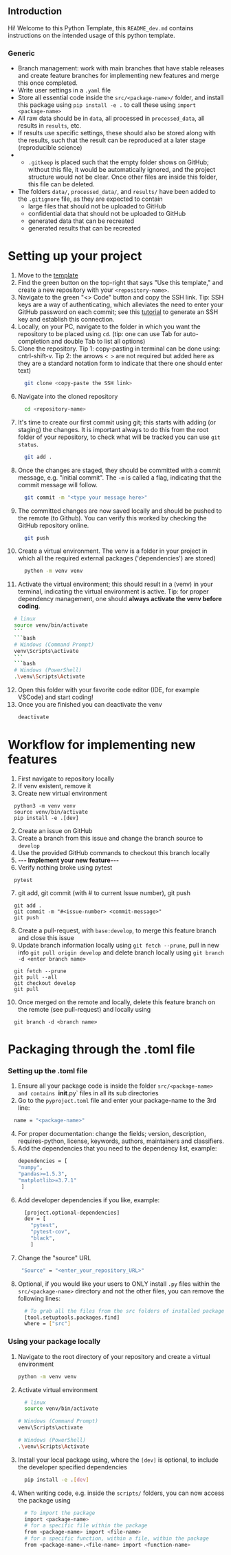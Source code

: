 ## Introduction

Hi! Welcome to this Python Template, this `README_dev.md` contains instructions on the intended usage of this python template.

### Generic
- Branch management: work with main branches that have stable releases and create feature branches for implementing new features and merge this once completed. 
- Write user settings in a `.yaml` file
- Store all essential code inside the `src/<package-name>/` folder, and install this package using `pip install -e .` to call these using `import <package-name>`
- All raw data should be in `data`, all processed in `processed_data`, all results in `results`, etc. 
- If results use specific settings, these should also be stored along with the results, such that the result can be reproduced at a later stage (reproducible science)
- - `.gitkeep` is placed such that the empty folder shows on GitHub; without this file, it would be automatically ignored, and the project structure would not be clear. Once other files are inside this folder, this file can be deleted.
- The folders `data/`, `processed_data/`, and `results/` have been added to the `.gitignore` file, as they are expected to contain 
  - large files that should not be uploaded to GitHub
  - confidential data that should not be uploaded to GitHub
  - generated data that can be recreated
  - generated results that can be recreated

# Setting up your project
1. Move to the [template](https://github.com/awegroup/template-python)
2. Find the green button on the top-right that says "Use this template," and create a new repository with your `<repository-name>`.
3. Navigate to the green "<> Code" button and copy the SSH link. Tip: SSH keys are a way of authenticating, which alleviates the need to enter your GitHub password on each commit; see this [tutorial](https://docs.github.com/en/authentication/connecting-to-github-with-ssh/generating-a-new-ssh-key-and-adding-it-to-the-ssh-agent) to generate an SSH key and establish this connection. 
4. Locally, on your PC, navigate to the folder in which you want the repository to be placed using `cd`. (tip: one can use Tab for auto-completion and double Tab to list all options)
5. Clone the repository. Tip 1: copy-pasting in terminal can be done using: cntrl-shift-v. Tip 2: the arrows `< >` are not required but added here as they are a standard notation form to indicate that there one should enter text)
   ```bash
     git clone <copy-paste the SSH link> 
   ```
6. Navigate into the cloned repository 
   ```bash
     cd <repository-name>
   ```
7. It's time to create our first commit using git; this starts with adding (or staging) the changes. It is important always to do this from the root folder of your repository, to check what will be tracked you can use `git status`.
   ```bash
     git add .
   ```
8. Once the changes are staged, they should be committed with a commit message, e.g. "initial commit". The `-m` is called a flag, indicating that the commit message will follow.
   ```bash
     git commit -m "<type your message here>"
   ```
9. The committed changes are now saved locally and should be pushed to the remote (to Github). You can verify this worked by checking the GitHub repository online.
   ```bash
     git push
   ```
10. Create a virtual environment. The venv is a folder in your project in which all the required external packages ('dependencies') are stored)
    ```bash
      python -m venv venv
    ```
11. Activate the virtual environment; this should result in a (venv) in your terminal, indicating the virtual environment is active. Tip: for proper dependency management, one should **always activate the venv before coding**.
     
   ```bash
     # linux
     source venv/bin/activate
     ```
     ```bash
     # Windows (Command Prompt)
     venv\Scripts\activate
     ```
     ```bash
     # Windows (PowerShell)
     .\venv\Scripts\Activate
   ```

   
12. Open this folder with your favorite code editor (IDE, for example VSCode) and start coding!
13. Once you are finished you can deactivate the venv
    ```bash
    deactivate
    ```

# Workflow for implementing new features
1. First navigate to repository locally
2. If venv existent, remove it
3.  Create new virtual environment
  ```
    python3 -m venv venv
    source venv/bin/activate
    pip install -e .[dev]
  ```
2. Create an issue on GitHub
3. Create a branch from this issue and change the branch source to `develop`
4. Use the provided GitHub commands to checkout this branch locally
5. **--- Implement your new feature---**
6. Verify nothing broke using pytest
```
  pytest
```
7. git add, git commit (with # to current Issue number), git push
```
  git add .
  git commit -m "#<issue-number> <commit-message>"
  git push
```
8. Create a pull-request, with `base:develop`, to merge this feature branch and close this issue
9. Update branch information locally using `git fetch --prune`, pull in new info `git pull origin develop` and delete branch locally using `git branch -d <enter branch name>`
```
  git fetch --prune
  git pull --all
  git checkout develop
  git pull
```
10. Once merged on the remote and locally, delete this feature branch on the remote (see pull-request) and locally using 
```
  git branch -d <branch name>
```


# Packaging through the .toml file
###  Setting up the .toml file
1. Ensure all your package code is inside the folder `src/<package-name> and contains `__init__.py` files in all its sub directories
2. Go to the `pyproject.toml` file and enter your package-name to the 3rd line:
  ```bash
    name = "<package-name>"
  ```
4. For proper documentation: change the fields; version, description, requires-python, license, keywords, authors, maintainers and classifiers.
5. Add the dependencies that you need to the dependency list, example:
    ```bash
    dependencies = [
    "numpy", 
    "pandas>=1.5.3", 
    "matplotlib>=3.7.1"
     ]
    ```
5. Add developer dependencies if you like, example:
    ```bash
      [project.optional-dependencies]
      dev = [
        "pytest",
        "pytest-cov",
        "black",
        ]
    ```
7. Change the "source" URL
    ```bash
     "Source" = "<enter_your_repository_URL>"
    ```
8. Optional, if you would like your users to ONLY install `.py` files within the `src/<package-name>` directory and not the other files, you can remove the following lines:
    ```bash
      # To grab all the files from the src folders of installed packages, not only the .py files
      [tool.setuptools.packages.find]
      where = ["src"]
    ``` 

### Using your package locally
1. Navigate to the root directory of your repository and create a virtual environment
    ```bash
    python -m venv venv
    ```
2. Activate virtual environment
   ```bash
     # linux
     source venv/bin/activate
     ```
     ```bash
     # Windows (Command Prompt)
     venv\Scripts\activate
     ```
     ```bash
     # Windows (PowerShell)
     .\venv\Scripts\Activate
   ```
3. Install your local package using, where the `[dev]` is optional, to include the developer specified dependencies
   ```bash
     pip install -e .[dev]
   ```
4. When writing code, e.g. inside the `scripts/` folders, you can now access the package using
   ```bash
     # To import the package
     import <package-name>
     # for a specific file within the package
     from <package-name> import <file-name>
     # for a specific function, within a file, within the package
     from <package-name>.<file-name> import <function-name>
   ```
   
